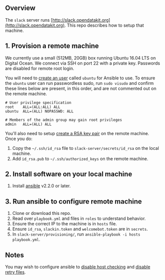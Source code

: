 ## Overview
The `slack` server runs [http://slack.opendatakit.org](http://slack.opendatakit.org). This repo describes how to setup that machine.

## 1. Provision a remote machine
We currently use a small (512MB, 20GB) box running Ubuntu 16.04 LTS on Digital Ocean. We connect via SSH on port 22 with a private key. Passwords are disabled for remote root login.

You will need to [create an user](https://www.digitalocean.com/community/tutorials/how-to-create-a-sudo-user-on-ubuntu-quickstart) called `ubuntu` for Ansible to use. To ensure the `ubuntu` user can run passwordless sudo, run `sudo visudo` and confirm these lines below are present, in this order, and are not commented out on the remote machine.

```
# User privilege specification
root    ALL=(ALL:ALL) ALL
ubuntu  ALL=(ALL) NOPASSWD: ALL

# Members of the admin group may gain root privileges
admin   ALL=(ALL) ALL
```

You'll also need to setup [create a RSA key pair](https://www.digitalocean.com/community/tutorials/how-to-set-up-ssh-keys--2) on the remote machine. Once you do:

1. Copy the `~/.ssh/id_rsa` file to `slack-server/secrets/id_rsa` on the local machine. 
1. Add `id_rsa.pub` to `~/.ssh/authorized_keys` on the remote machine.

## 2. Install software on your local machine
1. Install [ansible](https://docs.ansible.com/ansible/intro_installation.html) v2.2.0 or later.

## 3. Run ansible to configure remote machine
1. Clone or download this repo.
1. Read over `playbook.yml` and files in `roles` to understand behavior.
1. Ensure the correct IP to the machine is in `hosts` file.
1. Ensure `id_rsa`, `slackin.token` and `welcomebot.token` are in `secrets`.
1. In `slack-server/provisioning/`, run `ansible-playbook -i hosts playbook.yml`.

## Notes
You may wish to configure ansible to [disable host checking](https://docs.ansible.com/ansible/intro_getting_started.html#host-key-checking) and [disable retry files](https://docs.ansible.com/ansible/intro_configuration.html#retry-files-enabled).
